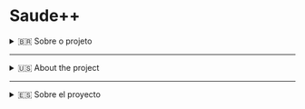 # Saude++

<details id="pt-br">
<summary>🇧🇷 Sobre o projeto</summary>
<br>
Bem-vindo ao projeto Saude++! Este é um projeto de faculdade que consiste em um sistema web desenvolvido para a gestão de clínicas médicas e hospitais de médio porte, com o objetivo de aprender sobre design web e ferramentas de desenvolvimento colaborativo, como o GitHub.

### Descrição do Projeto

O Saude++ é uma aplicação web projetada para facilitar a gestão de clínicas médicas e hospitais medianos. O sistema permite o gerenciamento de pacientes, agendamento de consultas, controle de prontuários e administração de recursos hospitalares. Este projeto foi criado para praticar habilidades de design e desenvolvimento, além de explorar o uso do GitHub para controle de versão e colaboração. O site está hospedado no GitHub Pages, tornando-o acessível a todos.

### Tecnologias Utilizadas

- HTML
- CSS
- JavaScript
- Git e GitHub
- GitHub Pages

### Funcionalidades

- Cadastro e gerenciamento de pacientes
- Agendamento e controle de consultas
- Interface responsiva e amigável
- Design simples e intuitivo
- Acesso online através do GitHub Pages

### Como Usar

1. Acesse o site online: [Saude++](https://saulo-ferro-maciel.github.io/SaudePlus/login.html)
2. Navegue pelas funcionalidades de cadastro, agendamento e gerenciamento.
3. Explore a interface para interagir com o sistema.

</details>

---

<details id="english">
<summary>🇺🇸 About the project</summary>
<br>
Welcome to the Saude++ project! This is a college project consisting of a web system developed for the management of medium-sized medical clinics and hospitals, with the goal of learning about web design and collaborative development tools like GitHub.

### Project Description

The Saude++ is a web application designed to streamline the management of medium-sized medical clinics and hospitals. The system enables patient management, appointment scheduling, medical record control, and hospital resource administration. This project was created to practice design and development skills, as well as explore the use of GitHub for version control and collaboration. The site is hosted on GitHub Pages, making it accessible to everyone.

### Technologies Used

- HTML
- CSS
- JavaScript
- Git and GitHub
- GitHub Pages

### Features

- Patient registration and management
- Appointment scheduling and control
- Responsive and user-friendly interface
- Simple and intuitive design
- Online access through GitHub Pages

### How to Use

1. Access the online site: [Saude++](https://saulo-ferro-maciel.github.io/SaudePlus/login.html)
2. Navigate through the features for registration, scheduling, and management.
3. Explore the interface to interact with the system.

</details>

---

<details id="espanol">
<summary>🇪🇸 Sobre el proyecto</summary>
<br>
¡Bienvenido al proyecto Saude++! Este es un proyecto universitario que consiste en un sistema web desarrollado para la gestión de clínicas médicas y hospitales de mediano tamaño, con el objetivo de aprender sobre diseño web y herramientas de desarrollo colaborativo, como GitHub.

### Descripción del Proyecto

El Saude++ es una aplicación web diseñada para optimizar la gestión de clínicas médicas y hospitales medianos. El sistema permite la gestión de pacientes, programación de citas, control de historias clínicas y administración de recursos hospitalarios. Este proyecto fue creado para practicar habilidades de diseño y desarrollo, además de explorar el uso de GitHub para el control de versiones y la colaboración. El sitio está alojado en GitHub Pages, lo que lo hace accesible para todos.

### Tecnologías Utilizadas

- HTML
- CSS
- JavaScript
- Git y GitHub
- GitHub Pages

### Funcionalidades

- Registro y gestión de pacientes
- Programación y control de citas
- Interfaz responsiva y amigable
- Diseño simple e intuitivo
- Acceso en línea a través de GitHub Pages

### Cómo Usar

1. Accede al sitio en línea: [Saude++](https://saulo-ferro-maciel.github.io/SaudePlus/login.html)
2. Navega por las funcionalidades de registro, programación y gestión.
3. Explora la interfaz para interactuar con el sistema.

</details>
